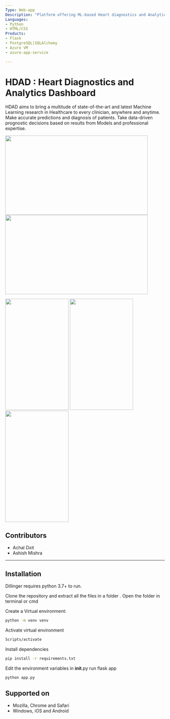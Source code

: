 ```yaml
---
Type: Web-app
Description: "Platform offering ML-based Heart diagnostics and Analytics tools"
Languages:
- Python
- HTML/CSS
Products:
- Flask
- PostgreSQL|SQLAlchemy
- Azure VM
- azure-app-service

---
```


# HDAD : Heart Diagnostics and Analytics Dashboard

HDAD aims to bring a multitude of state-of-the-art and latest Machine Learning research in Healthcare to every clinician, anywhere and anytime. Make accurate predictions and diagnosis of patients. Take data-driven prognostic decisions based on results from Models and professional expertise.

<img src="https://github.com/JARACH-209/Software_Engineering_Project/blob/master/Documents/PlatformScreenshots/Screenshot%20(3)-Macbook.png?raw=True" width="450" height="250"> <img src="https://github.com/JARACH-209/Software_Engineering_Project/blob/master/Documents/PlatformScreenshots/Screenshot%20(5)-Macbook.png?raw=True" width="450" height="250">

<img src="https://github.com/JARACH-209/Software_Engineering_Project/blob/master/Documents/PlatformScreenshots/Screenshot_2021-04-21-11-35-05-15-Galaxy%20S8.png?raw=True" width="200" height="350"> <img src="https://github.com/JARACH-209/Software_Engineering_Project/blob/master/Documents/PlatformScreenshots/Screenshot_2021-04-21-11-36-55-21-Galaxy%20S8.png?raw=True" width="200" height="350"> <img src="https://github.com/JARACH-209/Software_Engineering_Project/blob/master/Documents/PlatformScreenshots/Screenshot_2021-04-21-11-37-00-52-Galaxy%20S8.png?raw=True" width="200" height="350">


## Contributors
- Achal Dxit
- Ashish Mishra

---
## Installation

Dillinger requires python 3.7+ to run.

Clone the repository and extract all the files in a folder .
Open the folder in terminal or cmd

Create a Virtual environment:

```sh
python -m venv venv
```

Activate virtual environment

```sh
Scripts/activate
```

Install dependencies

```sh
pip install -r requirements.txt
```
Edit the environment variables in __init__.py
run flask app
```sh
python app.py
```
## Supported on
- Mozilla, Chrome and Safari
- Windows, iOS and Android

